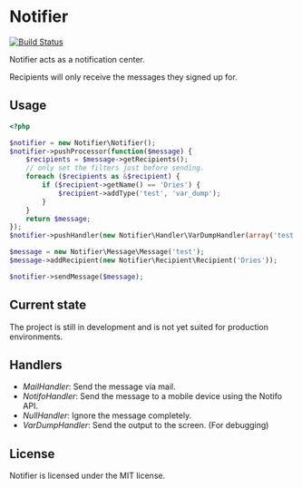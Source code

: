 Notifier
========

[![Build Status](https://secure.travis-ci.org/NoUseFreak/Notifier.png)](https://travis-ci.org/NoUseFreak/Notifier)

Notifier acts as a notification center.

Recipients will only receive the messages they signed up for.

## Usage
```php
<?php

$notifier = new Notifier\Notifier();
$notifier->pushProcessor(function($message) {
    $recipients = $message->getRecipients();
    // only set the filters just before sending.
    foreach ($recipients as &$recipient) {
        if ($recipient->getName() == 'Dries') {
            $recipient->addType('test', 'var_dump');
        }
    }
    return $message;
});
$notifier->pushHandler(new Notifier\Handler\VarDumpHandler(array('test', 'mailing')));

$message = new Notifier\Message\Message('test');
$message->addRecipient(new Notifier\Recipient\Recipient('Dries'));

$notifier->sendMessage($message);
```

## Current state

The project is still in development and is not yet suited for production environments.

## Handlers

 - _MailHandler_: Send the message via mail.
 - _NotifoHandler_: Send the message to a mobile device using the Notifo API.
 - _NullHandler_: Ignore the message completely.
 - _VarDumpHandler_: Send the output to the screen. (For debugging)

## License

Notifier is licensed under the MIT license.